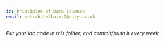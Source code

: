 ```yaml
---
id: Principles of Data Science
email: sohrab.tellaie.2@city.ac.uk
---
```


_Put your lab code in this folder, and commit/push it every week_
